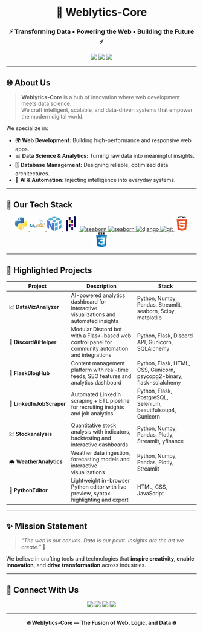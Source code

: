 <h1 align="center">🚀 Weblytics-Core</h1>
<h3 align="center">⚡ Transforming Data • Powering the Web • Building the Future ⚡</h3>

<p align="center">
  <a href="https://github.com/Weblytics-Core"><img src="https://komarev.com/ghpvc/?username=Weblytics-Core&color=blueviolet&style=for-the-badge&label=Profile+Views" /></a>
  <a href="#"><img src="https://img.shields.io/badge/Open%20Source%20❤-YES!-brightgreen?style=for-the-badge" /></a>
  <a href="#"><img src="https://img.shields.io/badge/Innovation-🔥-orange?style=for-the-badge" /></a>
</p>

---

## 🌐 About Us  

> **Weblytics-Core** is a hub of innovation where web development meets data science.  
> We craft intelligent, scalable, and data-driven systems that empower the modern digital world.

We specialize in:
- 🌍 **Web Development:** Building high-performance and responsive web apps.  
- 📊 **Data Science & Analytics:** Turning raw data into meaningful insights.  
- 🗄️ **Database Management:** Designing reliable, optimized data architectures.  
- 🧠 **AI & Automation:** Injecting intelligence into everyday systems.  

---

## 🧩 Our Tech Stack  

<!-- <p align="center">
  <img src="https://skillicons.dev/icons?i=python,tensorflow,mongodb,mysql,django,fastapi,flask,docker,git,github,html,css,tailwind,js,nodejs&perline=8" />
</p> -->
<p align="center">
<a href="https://www.python.org" target="_blank" rel="noreferrer"> <img src="https://raw.githubusercontent.com/devicons/devicon/master/icons/python/python-original.svg" alt="python" width="40" height="40"/> </a>
<a href="https://www.mysql.com/" target="_blank" rel="noreferrer"> <img src="https://raw.githubusercontent.com/devicons/devicon/master/icons/mysql/mysql-original-wordmark.svg" alt="mysql" width="40" height="40"/> </a> 
<a href="https://numpy.org/" target="_blank" rel="noreferrer"> <img src="https://raw.githubusercontent.com/devicons/devicon/master/icons/numpy/numpy-original.svg" alt="seaborn" width="40" height="40"/> </a>
<a href="https://pandas.pydata.org/" target="_blank" rel="noreferrer"> <img src="https://raw.githubusercontent.com/devicons/devicon/2ae2a900d2f041da66e950e4d48052658d850630/icons/pandas/pandas-original.svg" alt="pandas" width="40" height="40"/> </a>
<a href="https://seaborn.pydata.org/" target="_blank" rel="noreferrer"> <img src="https://seaborn.pydata.org/_images/logo-mark-lightbg.svg" alt="seaborn" width="40" height="40"/> </a> 
<a href="https://streamlit.io/" target="_blank" rel="noreferrer"> <img src="https://cdn.jsdelivr.net/gh/devicons/devicon@latest/icons/streamlit/streamlit-original-wordmark.svg" alt="seaborn" width="40" height="40"/> </a> 
<a href="https://www.djangoproject.com/" target="_blank" rel="noreferrer"> <img src="https://cdn.worldvectorlogo.com/logos/django.svg" alt="django" width="40" height="40"/> </a> 
<a href="https://git-scm.com/" target="_blank" rel="noreferrer"> <img src="https://www.vectorlogo.zone/logos/git-scm/git-scm-icon.svg" alt="git" width="40" height="40"/> </a> 
<a href="https://www.w3.org/html/" target="_blank" rel="noreferrer"> <img src="https://raw.githubusercontent.com/devicons/devicon/master/icons/html5/html5-original-wordmark.svg" alt="html5" width="40" height="40"/> </a>
<a href="https://www.w3schools.com/css/" target="_blank" rel="noreferrer"> <img src="https://raw.githubusercontent.com/devicons/devicon/master/icons/css3/css3-original-wordmark.svg" alt="css3" width="40" height="40"/> </a>
</p>

---

## 🌟 Highlighted Projects  

| Project | Description | Stack |
|----------|--------------|-------|
| 📈 **DataVizAnalyzer** | AI-powered analytics dashboard for interactive visualizations and automated insights | Python, Numpy, Pandas, Streamlit, seaborn, Scipy, matplotlib |
| 🤖 **DiscordAiHelper** | Modular Discord bot with a Flask-based web control panel for community automation and integrations | Python, Flask, Discord API, Gunicorn, SQLAlchemy |
| 📝 **FlaskBlogHub** | Content management platform with real-time feeds, SEO features and analytics dashboard | Python, Flask, HTML, CSS, Gunicorn, psycopg2-binary, flask-sqlalchemy |
| <span style="white-space:nowrap">🔎&nbsp;**LinkedInJobScraper**</span> | Automated LinkedIn scraping + ETL pipeline for recruiting insights and job analytics | Python, Flask, PostgreSQL, Selenium, beautifulsoup4, Gunicorn |
| 💹 **Stockanalysis** | Quantitative stock analysis with indicators, backtesting and interactive dashboards | Python, Numpy, Pandas, Plotly, Streamlit, yfinance |
| 🌦️ **WeatherAnalytics** | Weather data ingestion, forecasting models and interactive visualizations | Python, Numpy, Pandas, Plotly, Streamlit |
| 🐍 **PythonEditor** | Lightweight in-browser Python editor with live preview, syntax highlighting and export | HTML, CSS, JavaScript |

---

## ✨ Mission Statement  

> _“The web is our canvas. Data is our paint. Insights are the art we create.”_ 🎨  

We believe in crafting tools and technologies that **inspire creativity, enable innovation**, and **drive transformation** across industries.

---

## 💬 Connect With Us  

<p align="center">
  <a href="mailto:weblyticscore@subhadipghosh.co.in"><img src="https://img.shields.io/badge/Email-red?style=for-the-badge&logo=gmail" /></a>
  <a href="https://github.com/Weblytics-Core"><img src="https://img.shields.io/badge/GitHub-black?style=for-the-badge&logo=github" /></a>
  <a href="https://www.linkedin.com/company/Weblytics-Core/"><img src="https://img.shields.io/badge/LinkedIn-blue?style=for-the-badge&logo=linkedin" /></a>
  <a href="https://weblyticscore.subhadipghosh.co.in/"><img src="https://img.shields.io/badge/Website-1abc9c?style=for-the-badge&logo=google-chrome" /></a>
</p>

---

<p align="center">
  <b>🔥 Weblytics-Core — The Fusion of Web, Logic, and Data 🔥</b><br>
</p>
